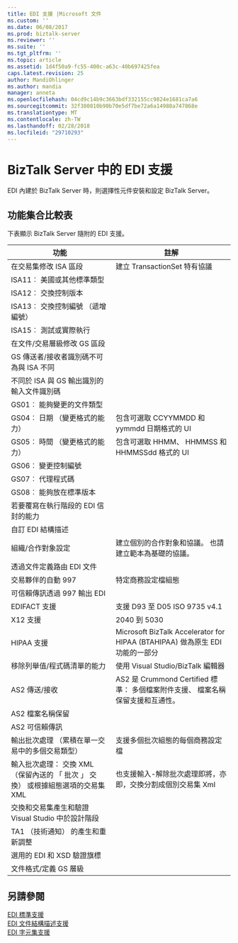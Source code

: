 ```yaml
---
title: EDI 支援 |Microsoft 文件
ms.custom: ''
ms.date: 06/08/2017
ms.prod: biztalk-server
ms.reviewer: ''
ms.suite: ''
ms.tgt_pltfrm: ''
ms.topic: article
ms.assetid: 1d4f50a9-fc55-400c-a63c-40b697425fea
caps.latest.revision: 25
author: MandiOhlinger
ms.author: mandia
manager: anneta
ms.openlocfilehash: 04cd9c14b9c3663bdf332155cc9824e1681ca7a6
ms.sourcegitcommit: 32f380810b90b70e5df7be72a6a14988a747868e
ms.translationtype: MT
ms.contentlocale: zh-TW
ms.lasthandoff: 02/28/2018
ms.locfileid: "29710293"
---
```

# <a name="edi-support-in-biztalk-server"></a>BizTalk Server 中的 EDI 支援
EDI 內建於 BizTalk Server 時，則選擇性元件安裝和設定 BizTalk Server。 
  
## <a name="feature-set-comparison-chart"></a>功能集合比較表  
 下表顯示 BizTalk Server 隨附的 EDI 支援。
  
|功能|註解|  
|---|---|
|在交易集修改 ISA 區段| 建立 TransactionSet 特有協議|  
|ISA11︰ 美國或其他標準類型| |  
|ISA12︰ 交換控制版本| |  
|ISA13︰ 交換控制編號 （遞增編號）| |  
|ISA15︰ 測試或實際執行| |  
|在文件/交易層級修改 GS 區段| |  
|GS 傳送者/接收者識別碼不可為與 ISA 不同| |  
|不同於 ISA 與 GS 輸出識別的輸入文件識別碼| |  
|GS01︰ 能夠變更的文件類型| |  
|GS04︰ 日期 （變更格式的能力）|包含可選取 CCYYMMDD 和 yymmdd 日期格式的 UI|  
|GS05︰ 時間 （變更格式的能力）|包含可選取 HHMM、 HHMMSS 和 HHMMSSdd 格式的 UI|  
|GS06︰ 變更控制編號| |  
|GS07︰ 代理程式碼| |  
|GS08︰ 能夠放在標準版本| |  
|若要覆寫在執行階段的 EDI 信封的能力| |  
|自訂 EDI 結構描述| |  
|組織/合作對象設定|建立個別的合作對象和協議。 也請建立範本為基礎的協議。|  
|透過文件定義路由 EDI 文件| |  
|交易夥伴的自動 997|特定商務設定檔組態|  
|可信賴傳訊透過 997 輸出 EDI| |  
|EDIFACT 支援|支援 D93 至 D05 ISO 9735 v4.1|  
|X12 支援|2040 到 5030|  
|HIPAA 支援| Microsoft BizTalk Accelerator for HIPAA (BTAHIPAA) 做為原生 EDI 功能的一部分|  
|移除列舉值/程式碼清單的能力|使用 Visual Studio/BizTalk 編輯器|  
|AS2 傳送/接收| AS2 是 Crummond Certified 標準： 多個檔案附件支援、 檔案名稱保留支援和互通性。|  
|AS2 檔案名稱保留| |  
|AS2 可信賴傳訊| |  
|輸出批次處理 （累積在單一交易中的多個交易類型）|支援多個批次組態的每個商務設定檔|  
|輸入批次處理： 交換 XML （保留內送的 「 批次 」 交換） 或根據組態選項的交易集 XML|也支援輸入-解除批次處理即將，亦即，交換分割成個別交易集 Xml|  
|交換和交易集產生和驗證 Visual Studio 中於設計階段| |  
|TA1 （技術通知） 的產生和重新調整| |  
|選用的 EDI 和 XSD 驗證旗標| |  
|文件格式/定義 GS 層級| |  
  
## <a name="see-also"></a>另請參閱  
 [EDI 標準支援](../core/edi-standards-support.md)   
 [EDI 文件結構描述支援](../core/edi-document-schema-support.md)   
 [EDI 字元集支援](../core/edi-character-set-support.md)